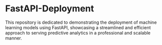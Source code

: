 # FastAPI-Deployment
This repository is dedicated to demonstrating the deployment of machine learning models using FastAPI, showcasing a streamlined and efficient approach to serving predictive analytics in a professional and scalable manner.
